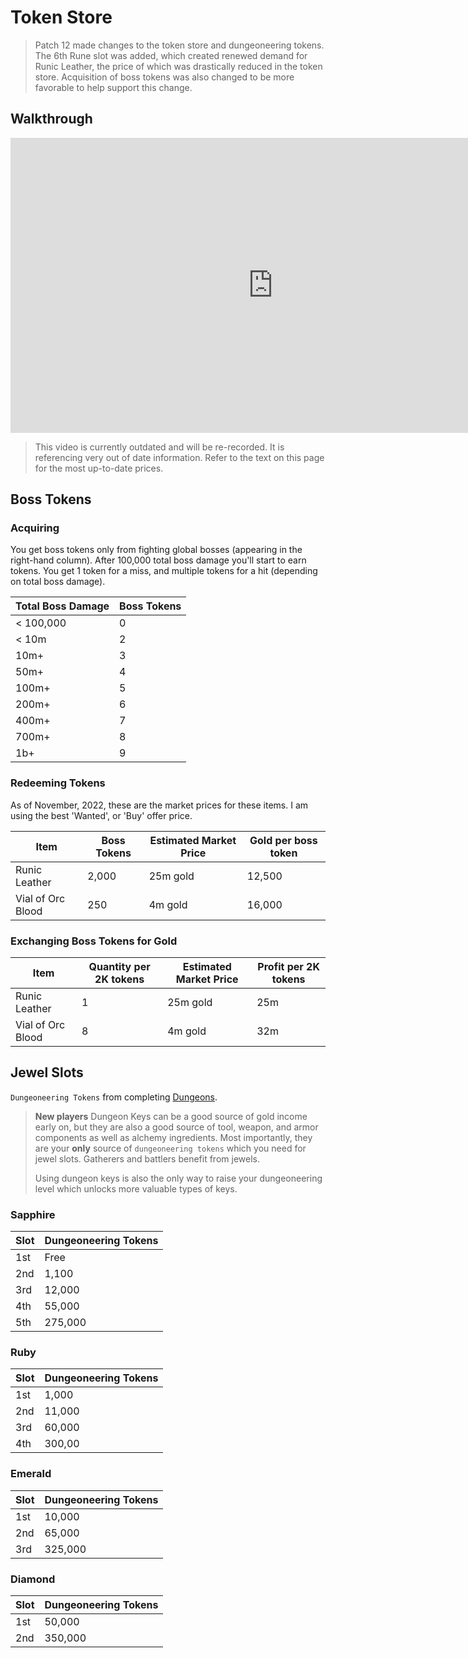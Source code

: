 # Token Store

> Patch 12 made changes to the token store and dungeoneering tokens. The 6th Rune slot was added, which created renewed demand for Runic Leather, the price of which was drastically reduced in the token store. Acquisition of boss tokens was also changed to be more favorable to help support this change.
>

## Walkthrough

<iframe width="840" height="472" src="https://www.youtube.com/embed/JvlgmSEKuYQ" title="YouTube video player" frameborder="0" allow="accelerometer; autoplay; clipboard-write; encrypted-media; gyroscope; picture-in-picture" allowfullscreen></iframe>

> This video is currently outdated and will be re-recorded.
> It is referencing very out of date information. Refer to the text on this page for the most up-to-date prices.

## Boss Tokens

### Acquiring

You get boss tokens only from fighting global bosses (appearing in the right-hand column). After 100,000 total boss damage you'll start to earn tokens. You get 1 token for a miss, and multiple tokens for a hit (depending on total boss damage).

| Total Boss Damage | Boss Tokens
| ----------------- | -----------
| < 100,000 | 0
| < 10m | 2
| 10m+ | 3
| 50m+ | 4
| 100m+ | 5
| 200m+ | 6
| 400m+ | 7
| 700m+ | 8
| 1b+ | 9

### Redeeming Tokens

As of November, 2022, these are the market prices for these items. I am using the best 'Wanted', or 'Buy' offer price.

| Item | Boss Tokens | Estimated Market Price | Gold per boss token
| ---- | ----------- | ---------------------- | --------------------
| Runic Leather | 2,000 | 25m gold | 12,500
| Vial of Orc Blood | 250 | 4m gold | 16,000


### Exchanging Boss Tokens for Gold

| Item | Quantity per 2K tokens | Estimated Market Price | Profit per 2K tokens
| ---- | ----------- | ---------------------- | --------------------
| Runic Leather | 1 | 25m gold | 25m
| Vial of Orc Blood | 8 | 4m gold | 32m


## Jewel Slots

`Dungeoneering Tokens` from completing [Dungeons](#dungeons.md).

> **New players** Dungeon Keys can be a good source of gold income early on, but they are also a good source of tool, weapon, and armor components as well as alchemy ingredients. Most importantly, they are your **only** source of `dungeoneering tokens` which you need for jewel slots. Gatherers and battlers benefit from jewels.
>
> Using dungeon keys is also the only way to raise your dungeoneering level which unlocks more valuable types of keys.

### Sapphire

| Slot |  Dungeoneering Tokens
| --- | ----
| 1st | Free
| 2nd | 1,100
| 3rd | 12,000
| 4th | 55,000
| 5th | 275,000

### Ruby

| Slot |  Dungeoneering Tokens
| --- | ----
| 1st | 1,000
| 2nd | 11,000
| 3rd | 60,000
| 4th | 300,00

### Emerald

| Slot |  Dungeoneering Tokens
| --- | ----
| 1st | 10,000
| 2nd | 65,000
| 3rd | 325,000

### Diamond

| Slot |  Dungeoneering Tokens
| --- | ----
| 1st | 50,000
| 2nd | 350,000
